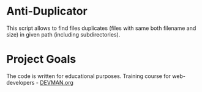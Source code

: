 # Anti-Duplicator

This script allows to find files duplicates (files with same both filename and size) in given path (including subdirectories).

# Project Goals

The code is written for educational purposes. Training course for web-developers - [DEVMAN.org](https://devman.org)
